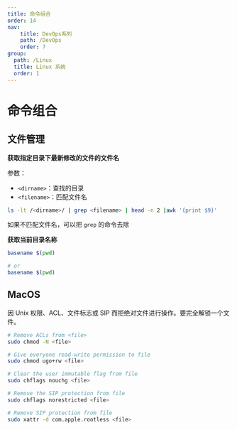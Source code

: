 ```yaml
---
title: 命令组合
order: 14
nav:
    title: DevOps系列
    path: /DevOps
    order: 7
group:
  path: /Linux
  title: Linux 系统
  order: 1
---
```


# 命令组合

## 文件管理

**获取指定目录下最新修改的文件的文件名**

参数：

- `<dirname>`：查找的目录
- `<filename>`：匹配文件名

```bash
ls -lt /<dirname>/ | grep <filename> | head -n 2 |awk '{print $9}'
```

如果不匹配文件名，可以把 `grep` 的命令去除

**获取当前目录名称**

```bash
basename $(pwd)

# or
basename $(pwd)
```

## MacOS

因 Unix 权限、ACL、文件标志或 SIP 而拒绝对文件进行操作。要完全解锁一个文件。

```bash
# Remove ACLs from <file>
sudo chmod -N <file>

# Give everyone read-write permission to file
sudo chmod ugo+rw <file>

# Clear the user immutable flag from file
sudo chflags nouchg <file>

# Remove the SIP protection from file
sudo chflags norestricted <file>

# Remove SIP protection from file
sudo xattr -d com.apple.rootless <file>
```
